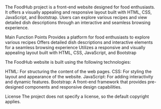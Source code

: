 The FoodHub project is a front-end website designed for food enthusiasts. It offers a visually appealing and responsive layout built with HTML, CSS, JavaScript, and Bootstrap. Users can explore various recipes and view detailed dish descriptions through an interactive and seamless browsing experience.

Main Function Points
Provides a platform for food enthusiasts to explore various recipes
Offers detailed dish descriptions and interactive elements for a seamless browsing experience
Utilizes a responsive and visually appealing layout built with HTML, CSS, JavaScript, and Bootstrap

The FoodHub website is built using the following technologies:

HTML: For structuring the content of the web pages.
CSS: For styling the layout and appearance of the website.
JavaScript: For adding interactivity and dynamic features.
Bootstrap: A front-end framework that provides pre-designed components and responsive design capabilities.

License
The project does not specify a license, so the default copyright applies.
